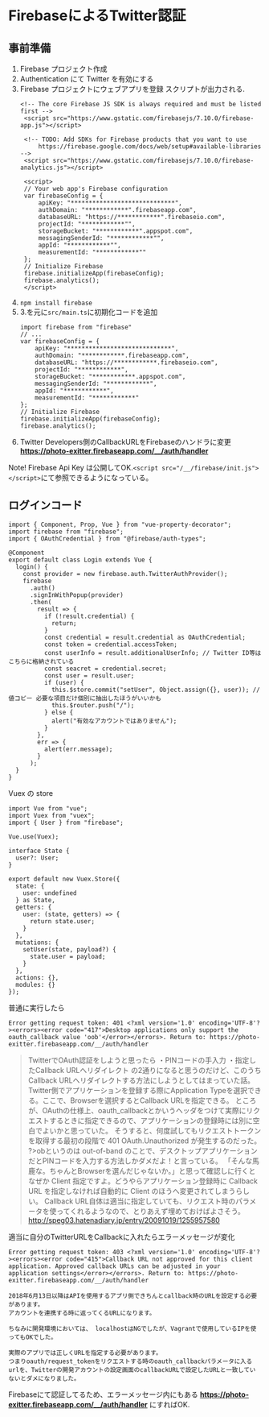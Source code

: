 FirebaseによるTwitter認証
====

## 事前準備
1. Firebase プロジェクト作成
2. Authentication にて Twitter を有効にする
3. Firebase プロジェクトにウェブアプリを登録
   スクリプトが出力される.
   ```
   <!-- The core Firebase JS SDK is always required and must be listed first -->
    <script src="https://www.gstatic.com/firebasejs/7.10.0/firebase-app.js"></script>

    <!-- TODO: Add SDKs for Firebase products that you want to use
        https://firebase.google.com/docs/web/setup#available-libraries -->
    <script src="https://www.gstatic.com/firebasejs/7.10.0/firebase-analytics.js"></script>

    <script>
    // Your web app's Firebase configuration
    var firebaseConfig = {
        apiKey: "*****************************",
        authDomain: "************".firebaseapp.com",
        databaseURL: "https://************".firebaseio.com",
        projectId: "************"",
        storageBucket: "************".appspot.com",
        messagingSenderId: "************"",
        appId: "************"",
        measurementId: "************""
    };
    // Initialize Firebase
    firebase.initializeApp(firebaseConfig);
    firebase.analytics();
    </script>
   ```
4. `npm install firebase`
5. 3.を元に`src/main.ts`に初期化コードを追加
    ```
    import firebase from "firebase"
    // ...
    var firebaseConfig = {
        apiKey: "*****************************",
        authDomain: "************.firebaseapp.com",
        databaseURL: "https://************.firebaseio.com",
        projectId: "************",
        storageBucket: "************.appspot.com",
        messagingSenderId: "************",
        appId: "************",
        measurementId: "************"
    };
    // Initialize Firebase
    firebase.initializeApp(firebaseConfig);
    firebase.analytics();
   ```
6. Twitter Developers側のCallbackURLをFirebaseのハンドラに変更**https://photo-exitter.firebaseapp.com/__/auth/handler**

Note! Firebase Api Key は公開してOK.`<script src="/__/firebase/init.js"></script>`にて参照できるようになっている。

## ログインコード
```
import { Component, Prop, Vue } from "vue-property-decorator";
import firebase from "firebase";
import { OAuthCredential } from "@firebase/auth-types";

@Component
export default class Login extends Vue {
  login() {
    const provider = new firebase.auth.TwitterAuthProvider();
    firebase
      .auth()
      .signInWithPopup(provider)
      .then(
        result => {
          if (!result.credential) {
            return;
          }
          const credential = result.credential as OAuthCredential;
          const token = credential.accessToken;
          const userInfo = result.additionalUserInfo; // Twitter ID等はこちらに格納されている
          const seacret = credential.secret;
          const user = result.user;
          if (user) {
            this.$store.commit("setUser", Object.assign({}, user)); // 値コピー 必要な項目だけ個別に抽出したほうがいいかも
            this.$router.push("/");
          } else {
            alert("有効なアカウントではありません");
          }
        },
        err => {
          alert(err.message);
        }
      );
  }
}
```

Vuex の store
```
import Vue from "vue";
import Vuex from "vuex";
import { User } from "firebase";

Vue.use(Vuex);

interface State {
  user?: User;
}

export default new Vuex.Store({
  state: {
    user: undefined
  } as State,
  getters: {
    user: (state, getters) => {
      return state.user;
    }
  },
  mutations: {
    setUser(state, payload?) {
      state.user = payload;
    }
  },
  actions: {},
  modules: {}
});
```

普通に実行したら
```
Error getting request token: 401 <?xml version='1.0' encoding='UTF-8'?><errors><error code="417">Desktop applications only support the oauth_callback value 'oob'</error></errors>. Return to: https://photo-exitter.firebaseapp.com/__/auth/handler
```

>TwitterでOAuth認証をしようと思ったら
>・PINコードの手入力
>・指定したCallback URLへリダイレクト
>の2通りになると思うのだけど、このうちCallback URLへリダイレクトする方法にしようとしてはまっていた話。
>Twitter側でアプリケーションを登録する際にApplication Typeを選択できる。ここで、Browserを選択するとCallback URLを指定できる。
>ところが、OAuthの仕様上、oauth_callbackとかいうヘッダをつけて実際にリクエストするときに指定できるので、アプリケーションの登録時には別に空白でよいかと思っていた。
>そうすると、何度試してもリクエストトークンを取得する最初の段階で 401 OAuth.Unauthorized が発生するのだった。
?>obというのは out-of-band のことで、デスクトップアプリケーションだとPINコードを入力する方法しかダメだよ！と言っている。
>「そんな馬鹿な。ちゃんとBrowserを選んだじゃないか。」と思って確認しに行くとなぜか Client 指定ですよ。どうやらアプリケーション登録時に Callback URL を指定しなければ自動的に Client のほうへ変更されてしまうらしい。
>Callback URL自体は適当に指定していても、リクエスト時のパラメータを使ってくれるようなので、とりあえず埋めておけばよさそう。
http://speg03.hatenadiary.jp/entry/20091019/1255957580

適当に自分のTwitterURLをCallbackに入れたらエラーメッセージが変化
```
Error getting request token: 403 <?xml version='1.0' encoding='UTF-8'?><errors><error code="415">Callback URL not approved for this client application. Approved callback URLs can be adjusted in your application settings</error></errors>. Return to: https://photo-exitter.firebaseapp.com/__/auth/handler
```

```
2018年6月13日以降はAPIを使用するアプリ側できちんとcallback時のURLを設定する必要があります。
アカウントを連携する時に返ってくるURLになります。

ちなみに開発環境においては、 localhostはNGでしたが、Vagrantで使用しているIPを使ってもOKでした。

実際のアプリでは正しくURLを指定する必要があります。
つまりoauth/request_tokenをリクエストする時のoauth_callbackパラメータに入るurlを、Twitterの開発アカウントの設定画面のcallbackURLで設定したURLと一致していないとダメになりました。
```

Firebaseにて認証してるため、エラーメッセージ内にもある
**https://photo-exitter.firebaseapp.com/__/auth/handler**
にすればOK.